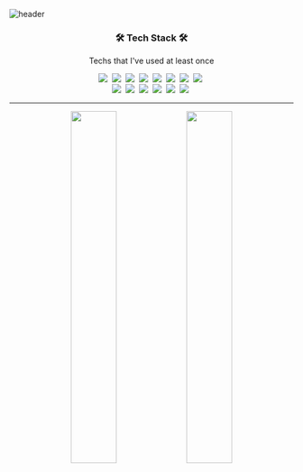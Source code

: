 ![header](https://capsule-render.vercel.app/api?type=wave&color=F8ACAC&height=250&section=header&text=I'm%20HyeminLee😉&fontSize=60)

<h3 align="center"> 🛠 Tech Stack 🛠 </h3>

<p align="center">Techs that I've used at least once</p>
<p align="center">
<img src="https://img.shields.io/badge/Java-007396?style=flat-square&logo=Java&logoColor=white"/></a>&nbsp 
<img src="https://img.shields.io/badge/Python-3766AB?style=flat-square&logo=Python&logoColor=white"/></a>&nbsp 
<img src="https://img.shields.io/badge/Ruby-CC342D?style=flat-square&logo=Ruby&logoColor=white"/></a>&nbsp 
<img src="https://img.shields.io/badge/C-A8B9CC?style=flat-square&logo=C&logoColor=white"/></a>&nbsp 
<img src="https://img.shields.io/badge/HTML5-E34F26?style=flat-square&logo=HTML5&logoColor=white"/></a>&nbsp 
<img src="https://img.shields.io/badge/CSS3-1572B6?style=flat-square&logo=CSS3&logoColor=white"/></a>&nbsp
<img src="https://img.shields.io/badge/JavaScript-F7DF1E?style=flat-square&logo=JavaScript&logoColor=black"/></a>&nbsp 
<img src="https://img.shields.io/badge/Bootstap-7952B3?style=flat-square&logo=Bootstrap&logoColor=white"/></a>&nbsp
<br/>
<img src="https://img.shields.io/badge/SpringBoot-6DB33F?style=flat-square&logo=Spring&logoColor=white"/></a>&nbsp
<img src="https://img.shields.io/badge/Django-092E20?style=flat-square&logo=Django&logoColor=white"/></a>&nbsp
<img src="https://img.shields.io/badge/Ruby%20on%20Rails-CC0000?style=flat-square&logo=Ruby%20on%20Rails&logoColor=white"/></a>&nbsp 
<img src="https://img.shields.io/badge/MySQL-4479A1?style=flat-square&logo=MySQL&logoColor=white"/></a>&nbsp
<img src="https://img.shields.io/badge/SQLite-003B57?style=flat-square&logo=SQLite&logoColor=white"/></a>&nbsp
<img src="https://img.shields.io/badge/Heroku-430098?style=flat-square&logo=Heroku&logoColor=white"/></a>&nbsp
</p>

---
<div align="center">
<img src="https://github-readme-stats.vercel.app/api?username=nsap19&show_icons=true&theme=dracula" width="40%"/>
<img src="https://github-readme-stats.vercel.app/api/top-langs/?username=nsap19&layout=compact&hide=php,javascript&&langs_count=6&exclude_repo=2019_savers" width="40%"/>
</div>

<!-- ### Hi there 👋 -->

<!--
**nsap19/nsap19** is a ✨ _special_ ✨ repository because its `README.md` (this file) appears on your GitHub profile.

Here are some ideas to get you started:

- 🔭 I’m currently working on ...
- 🌱 I’m currently learning ...
- 👯 I’m looking to collaborate on ...
- 🤔 I’m looking for help with ...
- 💬 Ask me about ...
- 📫 How to reach me: ...
- 😄 Pronouns: ...
- ⚡ Fun fact: ...
-->


